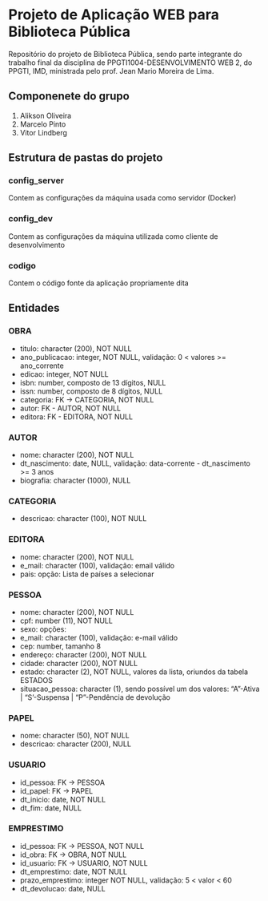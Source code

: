 # Projeto de Aplicação WEB para Biblioteca Pública
Repositório do projeto de Biblioteca Pública, sendo parte integrante do trabalho final da disciplina de PPGTI1004-DESENVOLVIMENTO WEB 2, do PPGTI, IMD, ministrada pelo prof. Jean Mario Moreira de Lima.

## Componenete do grupo
1. Alikson Oliveira
2. Marcelo Pinto
3. Vitor Lindberg


## Estrutura de pastas do projeto

### config_server
Contem as configurações da máquina usada como servidor (Docker)

### config_dev
Contem as configurações da máquina utilizada como cliente de desenvolvimento

### codigo
Contem o código fonte da aplicação propriamente dita


## Entidades

### OBRA
* titulo: character (200), NOT NULL
* ano_publicacao: integer, NOT NULL,  validação: 0 < valores >= ano_corrente
* edicao: integer, NOT NULL
* isbn: number, composto de 13 dígitos, NULL
* issn: number, composto de 8 dígitos, NULL
* categoria: FK -> CATEGORIA, NOT NULL
* autor: FK - AUTOR, NOT NULL
* editora: FK - EDITORA, NOT NULL

### AUTOR
* nome: character (200), NOT NULL
* dt_nascimento: date, NULL, validação: data-corrente - dt_nascimento >= 3 anos
* biografia: character (1000), NULL

### CATEGORIA
* descricao: character (100), NOT NULL

### EDITORA
* nome: character (200), NOT NULL
* e_mail: character (100), validação: email válido
* pais: opção: Lista de países a selecionar

### PESSOA
* nome: character (200), NOT NULL
* cpf: number (11), NOT NULL
* sexo: opções:
* e_mail: character (100), validação: e-mail válido
* cep: number, tamanho 8
* endereço: character (200), NOT NULL
* cidade: character (200), NOT NULL
* estado: character (2), NOT NULL, valores da lista, oriundos da tabela ESTADOS
* situacao_pessoa: character (1), sendo possível um dos valores: “A”-Ativa | “S’-Suspensa | “P”-Pendência de devolução

### PAPEL
* nome: character (50), NOT NULL
* descricao: character (200), NULL

### USUARIO
* id_pessoa: FK -> PESSOA
* id_papel: FK -> PAPEL
* dt_inicio: date, NOT NULL
* dt_fim: date, NULL

### EMPRESTIMO	
* id_pessoa: FK -> PESSOA, NOT NULL
* id_obra: FK -> OBRA, NOT NULL
* id_usuario: FK -> USUARIO, NOT NULL
* dt_emprestimo: date, NOT NULL
* prazo_emprestimo: integer NOT NULL, validação: 5 < valor < 60
* dt_devolucao:	date, NULL
